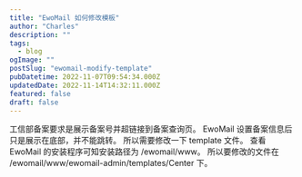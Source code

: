 ```yaml
---
title: "EwoMail 如何修改模板"
author: "Charles"
description: ""
tags:
  - blog
ogImage: ""
postSlug: "ewomail-modify-template"
pubDatetime: 2022-11-07T09:54:34.000Z
updatedDate: 2022-11-14T14:32:11.000Z
featured: false
draft: false
---
```


工信部备案要求是展示备案号并超链接到备案查询页。
EwoMail 设置备案信息后只是展示在底部，并不能跳转。
所以需要修改一下 template 文件。
查看 EwoMail 的安装程序可知安装路径为 /ewomail/www。
所以要修改的文件在 /ewomail/www/ewomail-admin/templates/Center 下。
